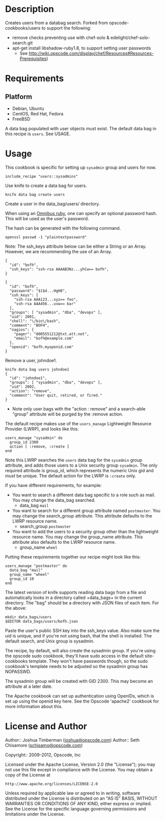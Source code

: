 Description
===========

Creates users from a databag search. Forked from opscode-cookbooks/users to support the following:
* remove checks preventing use with chef-solo & edelight/chef-solo-search.git
* apt-get install libshadow-ruby1.8, to support setting user passwords 
  * See http://wiki.opscode.com/display/chef/Resources#Resources-Prerequisites)


Requirements
============

Platform
--------

* Debian, Ubuntu
* CentOS, Red Hat, Fedora
* FreeBSD

A data bag populated with user objects must exist. The default data
bag in this recipe is `users`. See USAGE.

Usage
=====

This cookbook is specific for setting up `sysadmin` group and users for now.

    include_recipe "users::sysadmins"

Use knife to create a data bag for users.

    knife data bag create users

Create a user in the data_bag/users/ directory.

When using an
[Omnibus ruby](http://tickets.opscode.com/browse/CHEF-2848), one can
specify an optional password hash. This will be used as the user's
password.

The hash can be generated with the following command.

    openssl passwd -1 "plaintextpassword"

Note: The ssh_keys attribute below can be either a String or an Array.
However, we are recommending the use of an Array.

    {
      "id": "bofh",
      "ssh_keys": "ssh-rsa AAAAB3Nz...yhCw== bofh",
    }

    {
      "id": "bofh",
      "password": "$1$d...HgH0",
      "ssh_keys": [
        "ssh-rsa AAA123...xyz== foo",
        "ssh-rsa AAA456...uvw== bar"
      ],
      "groups": [ "sysadmin", "dba", "devops" ],
      "uid": 2001,
      "shell": "\/bin\/bash",
      "comment": "BOFH",
      "nagios": {
        "pager": "8005551212@txt.att.net",
        "email": "bofh@example.com"
      },
      "openid": "bofh.myopenid.com"
    }

Remove a user, johndoe1.

    knife data bag users johndoe1
    {
      "id": "johndoe1",
      "groups": [ "sysadmin", "dba", "devops" ],
      "uid": 2002,
      "action": "remove",
      "comment": "User quit, retired, or fired."
    }

* Note only user bags with the "action : remove" and a search-able
  "group" attribute will be purged by the :remove action.

The default recipe makes use of the `users_manage` Lightweight
Resource Provider (LWRP), and looks like this:

    users_manage "sysadmin" do
      group_id 2300
      action [ :remove, :create ]
    end

Note this LWRP searches the `users` data bag for the `sysadmin` group
attribute, and adds those users to a Unix security group `sysadmin`.
The only required attribute is group_id, which represents the numeric
Unix gid and *must* be unique. The default action for the LWRP is
`:create` only.

If you have different requirements, for example:

 * You want to search a different data bag specific to a role such as
   mail. You may change the data_bag searched.
   - data_bag `mail`
 * You want to search for a different group attribute named
   `postmaster`. You may change the search_group attribute. This
   attribute defaults to the LWRP resource name.
   - search_group `postmaster`
 * You want to add the users to a security group other than the
   lightweight resource name. You may change the group_name attribute.
   This attribute also defaults to the LWRP resource name.
   - group_name `wheel`

Putting these requirements together our recipe might look like this:

    users_manage "postmaster" do
      data_bag "mail"
      group_name "wheel"
      group_id 10
    end

The latest version of knife supports reading data bags from a file and
automatically looks in a directory called +data_bags+ in the current
directory. The "bag" should be a directory with JSON files of each
item. For the above:

    mkdir data_bags/users
    $EDITOR data_bags/users/bofh.json

Paste the user's public SSH key into the ssh_keys value. Also make
sure the uid is unique, and if you're not using bash, that the shell
is installed. The default search, and Unix group is sysadmin.

The recipe, by default, will also create the sysadmin group. If you're
using the opscode sudo cookbook, they'll have sudo access in the
default site-cookbooks template. They won't have passwords though, so
the sudo cookbook's template needs to be adjusted so the sysadmin
group has NOPASSWD.

The sysadmin group will be created with GID 2300. This may become an
attribute at a later date.

The Apache cookbook can set up authentication using OpenIDs, which is
set up using the openid key here. See the Opscode 'apache2' cookbook
for more information about this.

License and Author
==================

Author:: Joshua Timberman (<joshua@opscode.com>)
Author:: Seth Chisamore (<schisamo@opscode.com>)

Copyright:: 2009-2012, Opscode, Inc

Licensed under the Apache License, Version 2.0 (the "License");
you may not use this file except in compliance with the License.
You may obtain a copy of the License at

    http://www.apache.org/licenses/LICENSE-2.0

Unless required by applicable law or agreed to in writing, software
distributed under the License is distributed on an "AS IS" BASIS,
WITHOUT WARRANTIES OR CONDITIONS OF ANY KIND, either express or implied.
See the License for the specific language governing permissions and
limitations under the License.
